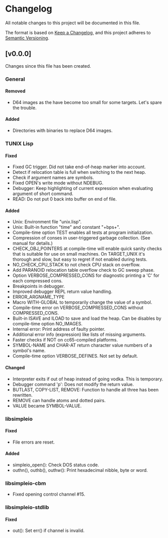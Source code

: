 # Changelog

All notable changes to this project will be documented in
this file.

The format is based on
[Keep a Changelog](https://keepachangelog.com/en/1.1.0/),
and this project adheres to
[Semantic Versioning](https://semver.org/spec/v2.0.0.html).

## [v0.0.0]

Changes since this file has been created.

### General

#### Removed

- D64 images as the have become too small for some targets.
  Let's spare the trouble.

#### Added

- Directories with binaries to replace D64 images.

### TUNIX Lisp

#### Fixed

- Fixed GC trigger.  Did not take end-of-heap marker into
  account.
- Detect if relocation table is full when switching to the
  next heap.
- Check if argument names are symbols.
- Fixed OPEN's write mode without NDEBUG.
- Debugger: Keep highlighting of current expression when
  evaluating argument of short command.
- READ: Do not put 0 back into buffer on end of file.

#### Added

- Unix: Environment file "unix.lisp".
- Unix: Built-in function "time" and constant "+bps+".
- Compile-time option TEST enables all tests at program
  initialization.
- Compression of conses in user-triggered garbage
  collection.  (See manual for details.)
- CHECK\_OBJ\_POINTERS at compile-time will enable quick
  sanity checks that is suitable for use on small machines.
  On TARGET\_UNIX it's thorough and slow, but easy to regret
  if not enabled during tests.
- NO\_CHECK\_CPU\_STACK to not check CPU stack on overflow.
- Add PARANOID relocation table overflow check to GC sweep
  phase.
- Option VERBOSE\_COMPRESSED\_CONS for diagnostic printing a
  'C' for each compressed cons.
- Breakpoints in debugger.
- Improved debugger REPL return value handling.
- ERROR\_ARGNAME\_TYPE
- Macro WITH-GLOBAL to temporarily change the value of a
  symbol.
- Compile-time error on VERBOSE\_COMPRESSED\_CONS without
  COMPRESSED\_CONS.
- Built-in ISAVE and ILOAD to save and load the heap.  Can
  be disables by compile-time option NO\_IMAGES.
- Internal error: Print address of faulty pointer.
- Additional error info (expression) like lists of missing
  arguments.
- Faster checks if NOT on cc65-compiled platforms.
- SYMBOL-NAME and CHAR-AT return character value numbers of
  a symbol's name.
- Compile-time option VERBOSE\_DEFINES.  Not set by
  default.

#### Changed

- Interpreter exits if out of heap instead of going vodka.
  This is temporary.
- Debugger command 'p': Does not modify the return value.
- BUTLAST, COPY-LIST, REMOVE: Function to handle all three
  has been rewritten.
- REMOVE can handle atoms and dotted pairs.
- VALUE became SYMBOL-VALUE.

### libsimpleio

#### Fixed

- File errors are reset.

#### Added

- simpleio\_open(): Check DOS status code.
- outhn(), outhb(), outhw(): Print hexadecimal nibble, byte
  or word.

### libsimpleio-cbm

- Fixed opening control channel #15.

### libsimpleio-stdlib

#### Fixed

- out(): Set err() if channel is invalid.
